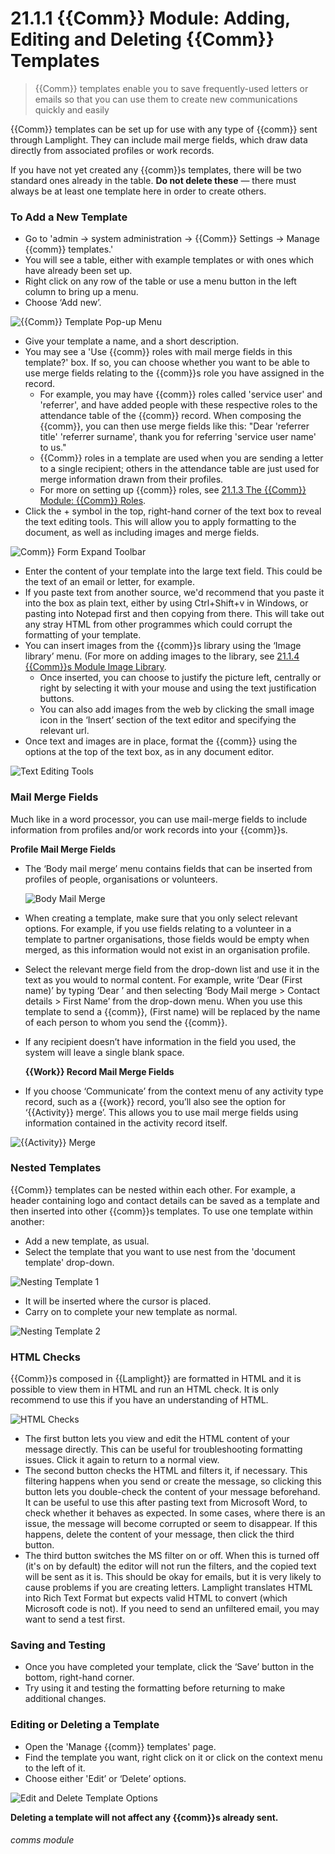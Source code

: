 # 21.1.1  {{Comm}} Module: Adding, Editing and Deleting {{Comm}} Templates

> {{Comm}} templates enable you to save frequently-used letters or emails so that you can use them to create new communications quickly and easily



{{Comm}} templates can be set up for use with any type of {{comm}} sent through Lamplight. They can include mail merge fields, which draw data directly from associated profiles or work records.

If you have not yet created any {{comm}}s templates, there will be two standard ones already in the table. **Do not delete these** — there must always be at least one template here in order to create others.

### To Add a New Template

- Go to 'admin -> system administration -> {{Comm}} Settings -> Manage {{comm}} templates.'
- You will see a table, either with example templates or with ones which have already been set up. 
- Right click on any row of the table or use a menu button in the left column to bring up a menu.
- Choose ‘Add new’.

![{{Comm}} Template Pop-up Menu](21.1.1a.png)

- Give your template a name, and a short description.
- You may see a 'Use {{comm}} roles with mail merge fields in this template?' box. If so, you can choose whether you want to be able to use merge fields relating to the {{comm}}s role you have assigned in the record. 
   - For example, you may have {{comm}} roles called 'service user' and 'referrer', and have added people with these respective roles to the attendance table of the {{comm}} record. When composing the {{comm}}, you can then use merge fields like this: "Dear 'referrer title' 'referrer surname', thank you for referring 'service user name' to us."
   - {{Comm}} roles in a template are used when you are sending a letter to a single recipient; others in the attendance table are just used for merge information drawn from their profiles.
   - For more on setting up {{comm}} roles, see [21.1.3 The {{Comm}} Module: {{Comm}} Roles](/help/index/p/21.1.3).
- Click the + symbol in the top, right-hand corner of the text box to reveal the text editing tools. This will allow you to apply formatting to the document, as well as including images and merge fields.

![Comm}} Form Expand Toolbar](21.1.1b.png)

- Enter the content of your template into the large text field. This could be the text of an email or letter, for example.
- If you paste text from another source, we'd recommend that you paste it into the box as plain text, either by using Ctrl+Shift+v in Windows, or pasting into Notepad first and then copying from there. This will take out any stray HTML from other programmes which could corrupt the formatting of your template.
- You can insert images from the {{comm}}s library using the ‘Image library’ menu. (For more on adding images to the library, see [21.1.4 {{Comm}}s Module Image Library](/help/index/p/21.1.4). 
   - Once inserted, you can choose to justify the picture left, centrally or right by selecting it with your mouse and using the text justification buttons. 
   - You can also add images from the web by clicking the small image icon in the ‘Insert’ section of the text editor and specifying the relevant url.
 - Once text and images are in place, format the {{comm}} using the options at the top of the text box, as in any document editor.

![Text Editing Tools](21.1.1c.png)

### Mail Merge Fields

Much like in a word processor, you can use mail-merge fields to include information from profiles and/or work records into your {{comm}}s.

   **Profile Mail Merge Fields**
   
- The ‘Body mail merge’ menu contains fields that can be inserted from profiles of people, organisations or volunteers. 
   
   ![Body Mail Merge](21.1.1d.png)
   
- When creating a template, make sure that you only select relevant options. For example, if you use fields relating to a volunteer in a template to partner organisations, those fields would be empty when merged, as this information would not exist in an organisation profile.
- Select the relevant merge field from the drop-down list and use it in the text as you would to normal content. For example, write ‘Dear (First name)’ by typing ‘Dear ’ and then selecting ‘Body Mail merge > Contact details > First Name’ from the drop-down menu. When you use this template to send a {{comm}}, (First name) will be replaced by the name of each person to whom you send the {{comm}}.
- If any recipient doesn’t have information in the field you used, the system will leave a single blank space.
   
   **{{Work}} Record Mail Merge Fields**
   
- If you choose ‘Communicate’ from the context menu of any activity type record, such as a {{work}} record, you’ll also see the option for ‘{{Activity}} merge’. This allows you to use mail merge fields using information contained in the activity record itself. 

![{{Activity}} Merge](21.1.1e.png)
   
### Nested Templates

{{Comm}} templates can be nested within each other. For example, a header containing logo and contact details can be saved as a template and then inserted into other {{comm}}s templates. To use one template within another: 
- Add a new template, as usual.
- Select the template that you want to use nest from the 'document template' drop-down. 

![Nesting Template 1](21.1.1f.png)

- It will be inserted where the cursor is placed.
- Carry on to complete your new template as normal. 

![Nesting Template 2](21.1.1g.png)

### HTML Checks

{{Comm}}s composed in {{Lamplight}} are formatted in HTML and it is possible to view them in HTML and run an HTML check.
It is only recommend to use this if you have an understanding of HTML. 

![HTML Checks](21.1.1h.png)

- The first button lets you view and edit the HTML content of your message directly. This can be useful for troubleshooting formatting issues. Click it again to return to a normal view. 
- The second button checks the HTML and filters it, if necessary. This filtering happens when you send or create the message, so clicking this button lets you double-check the content of your message beforehand. It can be useful to use this after pasting text from Microsoft Word, to check whether it behaves as expected. In some cases, where there is an issue, the message will become corrupted or seem to disappear. If this happens, delete the content of your message, then click the third button.
- The third button switches the MS filter on or off. When this is turned off (it's on by default) the editor will not run the filters, and the copied text will be sent as it is. This should be okay for emails, but it is very likely to cause problems if you are creating letters. Lamplight translates HTML into Rich Text Format but expects valid HTML to convert (which Microsoft code is not). If you need to send an unfiltered email, you may want to send a test first.

### Saving and Testing

- Once you have completed your template, click the ‘Save’ button in the bottom, right-hand corner. 
- Try using it and testing the formatting before returning to make additional changes.

### Editing or Deleting a Template

- Open the 'Manage {{comm}} templates' page. 
- Find the template you want, right click on it or click on the context menu to the left of it.
- Choose either 'Edit’ or ‘Delete’ options. 

![Edit and Delete Template Options](21.1.1i.png)

**Deleting a template will not affect any {{comm}}s already sent.**


###### comms module

